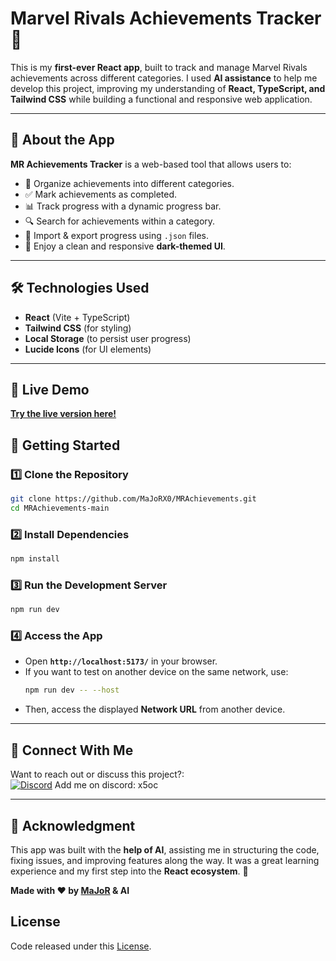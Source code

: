 

# Marvel Rivals Achievements Tracker 🚀  

This is my **first-ever React app**, built to track and manage Marvel Rivals achievements across different categories. I used **AI assistance** to help me develop this project, improving my understanding of **React, TypeScript, and Tailwind CSS** while building a functional and responsive web application.

---

## **📌 About the App**  
**MR Achievements Tracker** is a web-based tool that allows users to:  
- 📂 Organize achievements into different categories.  
- ✅ Mark achievements as completed.  
- 📊 Track progress with a dynamic progress bar.  
- 🔍 Search for achievements within a category.  
- 🔄 Import & export progress using `.json` files.  
- 🎨 Enjoy a clean and responsive **dark-themed UI**.  

---

## **🛠 Technologies Used**  
- **React** (Vite + TypeScript)  
- **Tailwind CSS** (for styling)  
- **Local Storage** (to persist user progress)  
- **Lucide Icons** (for UI elements)  

---

## **🔗 Live Demo**
[**Try the live version here!**](https://mrachievements.org/) 

## **🚀 Getting Started**  

### **1️⃣ Clone the Repository**  
```bash
git clone https://github.com/MaJoRX0/MRAchievements.git
cd MRAchievements-main
```

### **2️⃣ Install Dependencies**  
```bash
npm install
```

### **3️⃣ Run the Development Server**  
```bash
npm run dev
```

### **4️⃣ Access the App**  
- Open **`http://localhost:5173/`** in your browser.  
- If you want to test on another device on the same network, use:  
  ```bash
  npm run dev -- --host
  ```
- Then, access the displayed **Network URL** from another device.


---

## **💬 Connect With Me**
Want to reach out or discuss this project?:  
[![Discord](https://img.shields.io/badge/Join_Discord-5865F2?style=for-the-badge&logo=discord&logoColor=white)](https://discordapp.com/users/538438692285710358)
Add me on discord: x5oc


---

## **📌 Acknowledgment**  
This app was built with the **help of AI**, assisting me in structuring the code, fixing issues, and improving features along the way. It was a great learning experience and my first step into the **React ecosystem**. 🚀  

**Made with ❤️ by [MaJoR](https://github.com/MaJoRX0) & AI**  

## License

Code released under this [License](https://github.com/MaJoRX0/MRAchievements/blob/main/LICENSE).
